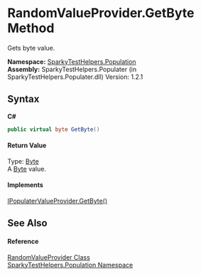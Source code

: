 # RandomValueProvider.GetByte Method 
 

Gets byte value.

**Namespace:**&nbsp;<a href="N_SparkyTestHelpers_Population.md">SparkyTestHelpers.Population</a><br />**Assembly:**&nbsp;SparkyTestHelpers.Populater (in SparkyTestHelpers.Populater.dll) Version: 1.2.1

## Syntax

**C#**<br />
``` C#
public virtual byte GetByte()
```


#### Return Value
Type: <a href="http://msdn2.microsoft.com/en-us/library/yyb1w04y" target="_blank">Byte</a><br />A <a href="http://msdn2.microsoft.com/en-us/library/yyb1w04y" target="_blank">Byte</a> value.

#### Implements
<a href="M_SparkyTestHelpers_Population_IPopulaterValueProvider_GetByte.md">IPopulaterValueProvider.GetByte()</a><br />

## See Also


#### Reference
<a href="T_SparkyTestHelpers_Population_RandomValueProvider.md">RandomValueProvider Class</a><br /><a href="N_SparkyTestHelpers_Population.md">SparkyTestHelpers.Population Namespace</a><br />